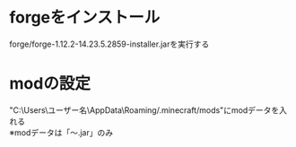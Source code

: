 # forgeをインストール
forge/forge-1.12.2-14.23.5.2859-installer.jarを実行する

# modの設定
"C:\Users\ユーザー名\AppData\Roaming/.minecraft/mods"にmodデータを入れる  
※modデータは「～.jar」のみ